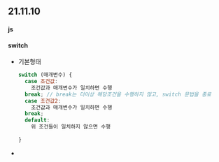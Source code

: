 ## 21.11.10

#### js

#### switch

- 기본형태

  ```js
  switch (매개변수) {
    case 조건값:
      조건값과 매개변수가 일치하면 수행
    break; // break는 더이상 해당조건을 수행하지 않고, switch 문법을 종료
    case 조건값2:
      조건값과 매개변수가 일치하면 수행
    break;
    default:
      위 조건들이 일치하지 않으면 수행
      
  }
  ```

- 